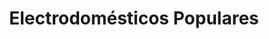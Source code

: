---
title: "Electrodomésticos Populares"
url: /tegucigalpa/electrodomesticos-populares/
shop: Allgemein
---